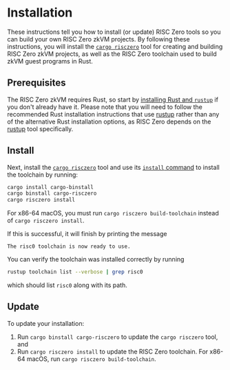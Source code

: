 # Installation

These instructions tell you how to install (or update) RISC Zero tools so you
can build your own RISC Zero zkVM projects. By following these instructions, you
will install the [`cargo risczero`][cargo-risczero] tool for creating and
building RISC Zero zkVM projects, as well as the RISC Zero toolchain used to
build zkVM guest programs in Rust.

## Prerequisites

The RISC Zero zkVM requires Rust, so start by [installing Rust and
`rustup`][install-rust] if you don't already have it. Please note that you will
need to follow the recommended Rust installation instructions that use [rustup]
rather than any of the alternative Rust installation options, as RISC Zero
depends on the [rustup] tool specifically.

## Install

Next, install the [`cargo risczero`][cargo-risczero] tool and use its [`install`
command][cargo-risczero] to install the toolchain by running:

```bash
cargo install cargo-binstall
cargo binstall cargo-risczero
cargo risczero install
```

For x86-64 macOS, you must run `cargo risczero build-toolchain` instead of
`cargo risczero install`.

If this is successful, it will finish by printing the message

```text
The risc0 toolchain is now ready to use.
```

You can verify the toolchain was installed correctly by running

```bash
rustup toolchain list --verbose | grep risc0
```

which should list `risc0` along with its path.

## Update

To update your installation:

1. Run `cargo binstall cargo-risczero` to update the `cargo risczero` tool, and
2. Run `cargo risczero install` to update the RISC Zero toolchain. For x86-64
macOS, run `cargo risczero build-toolchain`.

[cargo-risczero]: https://crates.io/crates/cargo-risczero
[install-rust]: https://doc.rust-lang.org/cargo/getting-started/installation.html
[rustup]: https://rustup.rs/

